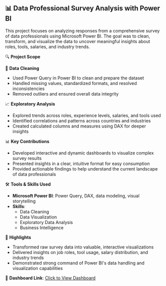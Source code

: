 ## 📊 **Data Professional Survey Analysis with Power BI**  
This project focuses on analyzing responses from a comprehensive survey of data professionals using Microsoft Power BI. The goal was to clean, transform, and visualize the data to uncover meaningful insights about roles, tools, salaries, and industry trends.

🔍 **Project Scope**

🧹 **Data Cleaning**  
- Used Power Query in Power BI to clean and prepare the dataset  
- Handled missing values, standardized formats, and resolved inconsistencies  
- Removed outliers and ensured overall data integrity  

📈 **Exploratory Analysis**  
- Explored trends across roles, experience levels, salaries, and tools used  
- Identified correlations and patterns across countries and industries  
- Created calculated columns and measures using DAX for deeper insights  

📊 **Key Contributions**  
- Developed interactive and dynamic dashboards to visualize complex survey results  
- Presented insights in a clear, intuitive format for easy consumption  
- Provided actionable findings to help understand the current landscape of data professionals  

🛠️ **Tools & Skills Used**  
- **Microsoft Power BI**: Power Query, DAX, data modeling, visual storytelling  
- **Skills**:  
  - Data Cleaning  
  - Data Visualization  
  - Exploratory Data Analysis  
  - Business Intelligence  

📌 **Highlights**  
- Transformed raw survey data into valuable, interactive visualizations  
- Delivered insights on job roles, tool usage, salary distribution, and industry trends  
- Demonstrated strong command of Power BI's data handling and visualization capabilities  

🔗 **Dashboard Link**: [Click to View Dashboard](https://acrobat.adobe.com/id/urn:aaid:sc:VA6C2:d633f47b-5df1-4fe8-9b79-8189bcc60c5b)
